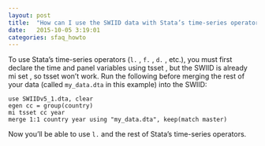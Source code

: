 ```yaml
---
layout: post
title:  "How can I use the SWIID data with Stata’s time-series operators?"
date:   2015-10-05 3:19:01
categories: sfaq_howto
---
```


To use Stata’s time-series operators (`l.` , `f.` , `d.` , etc.), you must first declare the time and panel variables using tsset , but the SWIID is already mi set , so tsset won’t work. Run the following before merging the rest of your data (called `my_data.dta` in this example) into the SWIID:

    use SWIIDv5_1.dta, clear
    egen cc = group(country)  
    mi tsset cc year
    merge 1:1 country year using "my_data.dta", keep(match master) 

Now you’ll be able to use `l.` and the rest of Stata’s time-series operators.
